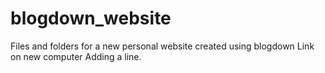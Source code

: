 # blogdown_website
Files and folders for a new personal website created using blogdown
Link on new computer
Adding a line.
